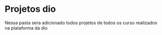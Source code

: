 # Projetos dio 
Nessa pasta sera adicionado todos projetos de todos os curso realizados na plataforma da dio
